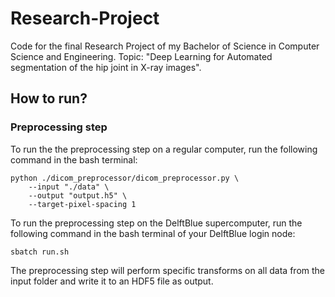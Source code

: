 # Research-Project
Code for the final Research Project of my Bachelor of Science in Computer Science and Engineering. Topic: "Deep Learning for Automated segmentation of the hip joint in X-ray images".

## How to run?

### Preprocessing step

To run the the preprocessing step on a regular computer, run the following command in the bash terminal:
```
python ./dicom_preprocessor/dicom_preprocessor.py \
    --input "./data" \
    --output "output.h5" \
    --target-pixel-spacing 1
```

To run the preprocessing step on the DelftBlue supercomputer, run the following command in the bash terminal of your DelftBlue login node:
```
sbatch run.sh
```

The preprocessing step will perform specific transforms on all data from the input folder and write it to an HDF5 file as output.

